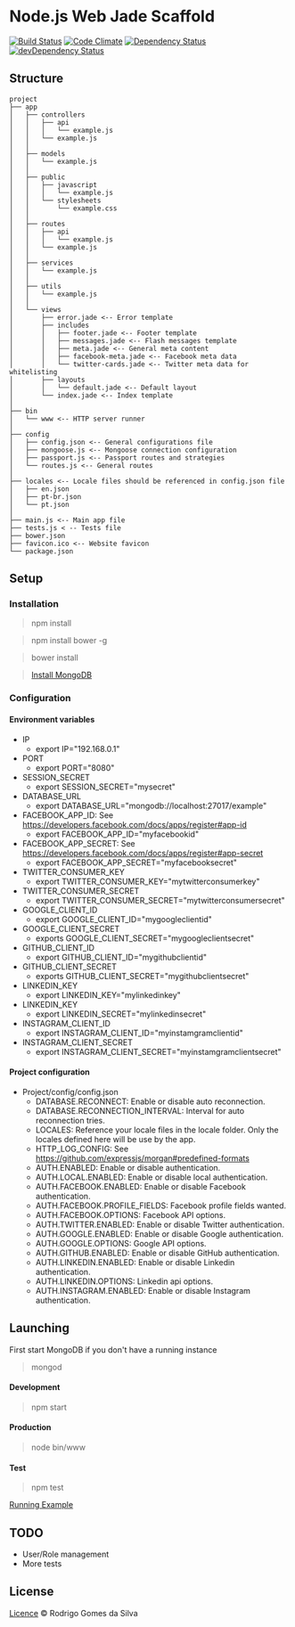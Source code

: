 # Node.js Web Jade Scaffold

[![Build Status](https://travis-ci.org/rodrigogs/nodejs-web-jade-scaffold.svg?branch=master)](https://travis-ci.org/rodrigogs/nodejs-web-jade-scaffold)
[![Code Climate](https://codeclimate.com/github/rodrigogs/nodejs-web-jade-scaffold/badges/gpa.svg)](https://codeclimate.com/github/rodrigogs/nodejs-web-jade-scaffold)
[![Dependency Status](https://david-dm.org/rodrigogs/nodejs-web-jade-scaffold.svg)](https://david-dm.org/rodrigogs/nodejs-web-jade-scaffold)
[![devDependency Status](https://david-dm.org/rodrigogs/nodejs-web-jade-scaffold/dev-status.svg)](https://david-dm.org/rodrigogs/nodejs-web-jade-scaffold#info=devDependencies)

## Structure
```
project
├── app
│   ├── controllers
│   │   ├── api
│   │   │   └── example.js
│   │   └── example.js
│   │
│   ├── models
│   │   └── example.js
│   │
│   ├── public
│   │   ├── javascript
│   │   │   └── example.js
│   │   └── stylesheets
│   │       └── example.css
│   │
│   ├── routes
│   │   ├── api
│   │   │   └── example.js
│   │   └── example.js
│   │
│   ├── services
│   │   └── example.js
│   │
│   ├── utils
│   │   └── example.js
│   │
│   └── views
│       ├── error.jade <-- Error template
│       ├── includes
│       │   ├── footer.jade <-- Footer template
│       │   ├── messages.jade <-- Flash messages template
│       │   ├── meta.jade <-- General meta content
│       │   ├── facebook-meta.jade <-- Facebook meta data
│       │   └── twitter-cards.jade <-- Twitter meta data for whitelisting
│       ├── layouts
│       │   └── default.jade <-- Default layout
│       └── index.jade <-- Index template
│
├── bin
│   └── www <-- HTTP server runner
│
├── config
│   ├── config.json <-- General configurations file
│   ├── mongoose.js <-- Mongoose connection configuration
│   ├── passport.js <-- Passport routes and strategies
│   └── routes.js <-- General routes
│
├── locales <-- Locale files should be referenced in config.json file
│   ├── en.json
│   ├── pt-br.json
│   └── pt.json
│
├── main.js <-- Main app file
├── tests.js < -- Tests file
├── bower.json
├── favicon.ico <-- Website favicon
└── package.json
```

## Setup

### Installation

> npm install

> npm install bower -g

> bower install

> [Install MongoDB](https://www.mongodb.org/downloads)

### Configuration

#### Environment variables
* IP
    - export IP="192.168.0.1"
* PORT
    - export PORT="8080"
* SESSION_SECRET
    - export SESSION_SECRET="mysecret"
* DATABASE_URL
    - export DATABASE_URL="mongodb://localhost:27017/example"
* FACEBOOK_APP_ID: See https://developers.facebook.com/docs/apps/register#app-id
    - export FACEBOOK_APP_ID="myfacebookid"
* FACEBOOK_APP_SECRET: See https://developers.facebook.com/docs/apps/register#app-secret
    - export FACEBOOK_APP_SECRET="myfacebooksecret"
* TWITTER_CONSUMER_KEY
    - export TWITTER_CONSUMER_KEY="mytwitterconsumerkey"
* TWITTER_CONSUMER_SECRET
    - export TWITTER_CONSUMER_SECRET="mytwitterconsumersecret"
* GOOGLE_CLIENT_ID
    - export GOOGLE_CLIENT_ID="mygoogleclientid"
* GOOGLE_CLIENT_SECRET
    - exports GOOGLE_CLIENT_SECRET="mygoogleclientsecret"
* GITHUB_CLIENT_ID
    - export GITHUB_CLIENT_ID="mygithubclientid"
* GITHUB_CLIENT_SECRET
    - exports GITHUB_CLIENT_SECRET="mygithubclientsecret"
* LINKEDIN_KEY
    - export LINKEDIN_KEY="mylinkedinkey"
* LINKEDIN_KEY
    - export LINKEDIN_SECRET="mylinkedinsecret"
* INSTAGRAM_CLIENT_ID
    - export INSTAGRAM_CLIENT_ID="myinstamgramclientid"
* INSTAGRAM_CLIENT_SECRET
    - export INSTAGRAM_CLIENT_SECRET="myinstamgramclientsecret"

#### Project configuration
* Project/config/config.json
    - DATABASE.RECONNECT: Enable or disable auto reconnection.
    - DATABASE.RECONNECTION_INTERVAL: Interval for auto reconnection tries.
    - LOCALES: Reference your locale files in the locale folder. Only the locales defined here will be use by the app.
    - HTTP_LOG_CONFIG: See https://github.com/expressjs/morgan#predefined-formats
    - AUTH.ENABLED: Enable or disable authentication.
    - AUTH.LOCAL.ENABLED: Enable or disable local authentication.
    - AUTH.FACEBOOK.ENABLED: Enable or disable Facebook authentication.
    - AUTH.FACEBOOK.PROFILE_FIELDS: Facebook profile fields wanted.
    - AUTH.FACEBOOK.OPTIONS: Facebook API options.
    - AUTH.TWITTER.ENABLED: Enable or disable Twitter authentication.
    - AUTH.GOOGLE.ENABLED: Enable or disable Google authentication.
    - AUTH.GOOGLE.OPTIONS: Google API options.
    - AUTH.GITHUB.ENABLED: Enable or disable GitHub authentication.
    - AUTH.LINKEDIN.ENABLED: Enable or disable Linkedin authentication.
    - AUTH.LINKEDIN.OPTIONS: Linkedin api options.
    - AUTH.INSTAGRAM.ENABLED: Enable or disable Instagram authentication.

## Launching

First start MongoDB if you don't have a running instance

> mongod

#### Development

> npm start

#### Production

> node bin/www

#### Test

> npm test

[Running Example](http://nodejs-web-jade-scaffold.herokuapp.com/)

## TODO

* User/Role management
* More tests

## License

[Licence](https://github.com/rodrigogs/nodejs-web-jade-scaffold/blob/master/LICENSE) © Rodrigo Gomes da Silva
